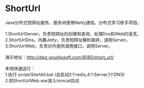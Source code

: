 # ShortUrl
Java分布式短网址服务，服务间使用Netty通信。分布式学习练手项目。<br />
<br />
1.ShortUrlServer，负责短网址的创建和查询，处理Dns和Web的请求。<br />
2.ShortUrlDns，内置Jetty，负责短网址解析跳转，调用Server。<br />
3.ShortUrlWeb，负责对外提供调用接口，调用Server。<br />
<br />
演示地址：http://dwz.youshusoft.com:8080/short_url/<br />
<br />
本地快速运行：<br />
1.执行 script/StartAll.bat (会启动2个redis,4个Server,1个DNS)<br />
2.把ShortUrlWeb.war放入tomcat启动<br />


